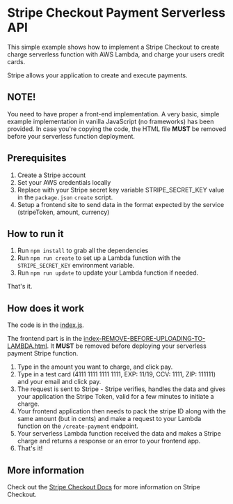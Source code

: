 # Stripe Checkout Payment Serverless API

This simple example shows how to implement a Stripe Checkout to create charge serverless function with AWS Lambda, and charge your users credit cards.

Stripe allows your application to create and execute payments.

## NOTE!
You need to have proper a front-end implementation. A very basic, simple example implementation in vanilla JavaScript (no frameworks) has been provided. In case you're copying the code, the HTML file **MUST** be removed before your serverless function deployment.

## Prerequisites

1. Create a Stripe account
2. Set your AWS credentials locally
3. Replace with your Stripe secret key variable STRIPE_SECRET_KEY value in the `package.json` `create` script.
4. Setup a frontend site to send data in the format expected by the service (stripeToken, amount, currency)

## How to run it

1. Run `npm install` to grab all the dependencies
2. Run `npm run create` to set up a Lambda function with the `STRIPE_SECRET_KEY` environment variable.
2. Run `npm run update` to update your Lambda function if needed.


That's it.

## How does it work

The code is in the [index.js](index.js).

The frontend part is in the [index-REMOVE-BEFORE-UPLOADING-TO-LAMBDA.html](index-REMOVE-BEFORE-UPLOADING-TO-LAMBDA.html). It **MUST** be removed before deploying your serverless payment Stripe function.

1. Type in the amount you want to charge, and click pay.
2. Type in a test card (4111 1111 1111 1111, EXP: 11/19, CCV: 1111, ZIP: 111111) and your email and click pay.
3. The request is sent to Stripe - Stripe verifies, handles the data and gives your application the Stripe Token, valid for a few minutes to initiate a charge.
4. Your frontend application then needs to pack the stripe ID along with the same amount (but in cents) and make a request to your Lambda function on the `/create-payment` endpoint.
5. Your serverless Lambda function received the data and makes a Stripe charge and returns a response or an error to your frontend app.
6. That's it!


## More information

Check out the [Stripe Checkout Docs](https://stripe.com/docs/checkout) for more information on Stripe Checkout.
